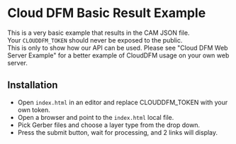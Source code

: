 # Cloud DFM Basic Result Example
This is a very basic example that results in the CAM JSON file.  
Your `CLOUDDFM_TOKEN` should never be exposed to the public.  
This is only to show how our API can be used.  Please see "Cloud DFM Web Server Example"
for a better example of CloudDFM usage on your own web server.

## Installation
* Open `index.html` in an editor and replace CLOUDDFM_TOKEN with your own token.
* Open a browser and point to the `index.html` local file.
* Pick Gerber files and choose a layer type from the drop down.
* Press the submit button, wait for processing, and 2 links will display.
